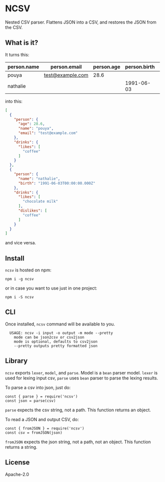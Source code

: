 # NCSV

Nested CSV parser. Flattens JSON into a CSV, and restores the JSON from the CSV.

## What is it?

It turns this:

|person.name|person.email    |person.age|person.birth|drinks.likes.0|drinks.dislikes.0|
|-----------|----------------|----------|------------|--------------|-----------------|
|pouya      |test@example.com|28.6      |            |coffee        |                 |
|nathalie   |                |          |1991-06-03  |chocolate milk|coffee           |

into this:

```json
[
  {
    "person": {
      "age": 28.6,
      "name": "pouya",
      "email": "test@example.com"
    },
    "drinks": {
      "likes": [
        "coffee"
      ]
    }
  },
  {
    "person": {
      "name": "nathalie",
      "birth": "1991-06-03T00:00:00.000Z"
    },
    "drinks": {
      "likes": [
        "chocolate milk"
      ],
      "dislikes": [
        "coffee"
      ]
    }
  }
]
```

and vice versa.

## Install

`ncsv` is hosted on npm:

```
npm i -g ncsv
```

or in case you want to use just in one project:

```
npm i -S ncsv
```

## CLI

Once installed, `ncsv` command will be available to you.

```
  USAGE: ncsv -i input -o output -m mode --pretty
    mode can be json2csv or csv2json
    mode is optional, defaults to csv2json
    --pretty outputs pretty formatted json
```

## Library

`ncsv` exports `lexer`, `model`, and `parse`. Model is a `bean` parser model.
`lexer` is used for lexing input csv, `parse` uses `bean` parser to parse the lexing results.

To parse a csv into json, just do:

```
const { parse } = require('ncsv')
const json = parse(csv)
```

`parse` expects the csv string, not a path. This function returns an object.

To read a JSON and output CSV, do:

```
const { fromJSON } = require('ncsv')
const csv = fromJSON(json)
```

`fromJSON` expects the json string, not a path, not an object. This function returns a string.

## License

Apache-2.0
